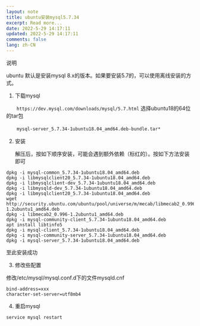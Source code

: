 ```yaml
---
layout: note
title: ubuntu安装mysql5.7.34
excerpt: Read more...
date: 2022-5-29 14:17:11
updated: 2022-5-29 14:17:11
comments: false
lang: zh-CN
---
```


说明

ubuntu 默认是安装mysql 8.x的版本。如果要安装5.7的，可以使用离线安装的方式。

1. 下载mysql 

　　`https://dev.mysql.com/downloads/mysql/5.7.html` 选择ubuntu18的64位的tar包

　　`mysql-server_5.7.34-1ubuntu18.04_amd64.deb-bundle.tar*`

2. 安装

      解压后，按如下顺序安装，可能会遇到额外依赖（标红的）。按如下方法安装即可
```shell
dpkg -i mysql-common_5.7.34-1ubuntu18.04_amd64.deb
dpkg -i libmysqlclient20_5.7.34-1ubuntu18.04_amd64.deb
dpkg -i libmysqlclient-dev_5.7.34-1ubuntu18.04_amd64.deb
dpkg -i libmysqld-dev_5.7.34-1ubuntu18.04_amd64.deb
dpkg -i libmysqlclient20_5.7.34-1ubuntu18.04_amd64.deb
wget http://security.ubuntu.com/ubuntu/pool/universe/m/mecab/libmecab2_0.996-1.2ubuntu1_amd64.deb
dpkg -i libmecab2_0.996-1.2ubuntu1_amd64.deb
dpkg -i mysql-community-client_5.7.34-1ubuntu18.04_amd64.deb
apt install libtinfo5
dpkg -i mysql-client_5.7.34-1ubuntu18.04_amd64.deb
dpkg -i mysql-community-server_5.7.34-1ubuntu18.04_amd64.deb
dpkg -i mysql-server_5.7.34-1ubuntu18.04_amd64.deb
```
至此安装成功

 

3. 修改些配置

修改/etc/mysql/mysql.conf.d下的文件mysqld.cnf

```
bind-address=xxx
character-set-server=utf8mb4
```

4. 重启mysql 

`service mysql restart`
  